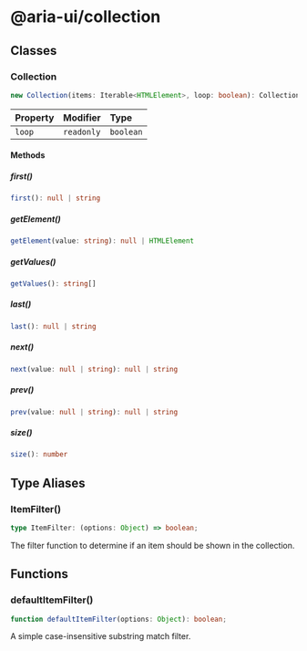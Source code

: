 # @aria-ui/collection

## Classes

### Collection

```ts
new Collection(items: Iterable<HTMLElement>, loop: boolean): Collection
```

| Property | Modifier   | Type      |
| :------- | :--------- | :-------- |
| `loop`   | `readonly` | `boolean` |

#### Methods

##### first()

```ts
first(): null | string
```

##### getElement()

```ts
getElement(value: string): null | HTMLElement
```

##### getValues()

```ts
getValues(): string[]
```

##### last()

```ts
last(): null | string
```

##### next()

```ts
next(value: null | string): null | string
```

##### prev()

```ts
prev(value: null | string): null | string
```

##### size()

```ts
size(): number
```

## Type Aliases

### ItemFilter()

```ts
type ItemFilter: (options: Object) => boolean;
```

The filter function to determine if an item should be shown in the collection.

## Functions

### defaultItemFilter()

```ts
function defaultItemFilter(options: Object): boolean;
```

A simple case-insensitive substring match filter.
